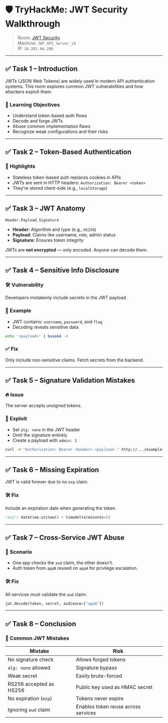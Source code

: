 # 🛡️ TryHackMe: JWT Security Walkthrough

> Room: [JWT Security](https://tryhackme.com/room/jwtsecurity)  
> Machine: `JWT_API_Server_v5`  
> IP: `10.201.66.208`

---

## ✅ Task 1 – Introduction

JWTs (JSON Web Tokens) are widely used in modern API authentication systems. This room explores common JWT vulnerabilities and how attackers exploit them.

### 🧠 Learning Objectives

- Understand token-based auth flows
- Decode and forge JWTs
- Abuse common implementation flaws
- Recognize weak configurations and their risks

---

## ✅ Task 2 – Token-Based Authentication

### 🔑 Highlights

- Stateless token-based auth replaces cookies in APIs
- JWTs are sent in HTTP headers: `Authorization: Bearer <token>`
- They're stored client-side (e.g., `localStorage`)

---

## ✅ Task 3 – JWT Anatomy

```text
Header.Payload.Signature
````

* **Header:** Algorithm and type (e.g., `HS256`)
* **Payload:** Claims like username, role, admin status
* **Signature:** Ensures token integrity

JWTs are **not encrypted** — only encoded. Anyone can decode them.

---

## ✅ Task 4 – Sensitive Info Disclosure

### 🛠 Vulnerability

Developers mistakenly include secrets in the JWT payload.

### 🧪 Example

* JWT contains: `username`, `password`, and `flag`
* Decoding reveals sensitive data

```bash
echo '<payload>' | base64 -d
```

### ✅ Fix

Only include non-sensitive claims. Fetch secrets from the backend.

---

## ✅ Task 5 – Signature Validation Mistakes

### 🔥 Issue

The server accepts unsigned tokens.

### 🧪 Exploit

* Set `alg: none` in the JWT header
* Omit the signature entirely
* Create a payload with `admin: 1`

```bash
curl -H "Authorization: Bearer <header>.<payload>." http://.../example3
```

---

## ✅ Task 6 – Missing Expiration

JWT is valid forever due to no `exp` claim.

### 🛠 Fix

Include an expiration date when generating the token.

```python
"exp": datetime.utcnow() + timedelta(minutes=5)
```

---

## ✅ Task 7 – Cross-Service JWT Abuse

### 🔐 Scenario

* One app checks the `aud` claim, the other doesn’t.
* Auth token from `appB` reused on `appA` for privilege escalation.

### 🛠 Fix

All services must validate the `aud` claim:

```python
jwt.decode(token, secret, audience=["appA"])
```

---

## ✅ Task 8 – Conclusion

### 🚨 Common JWT Mistakes

| Mistake                 | Risk                                |
| ----------------------- | ----------------------------------- |
| No signature check      | Allows forged tokens                |
| `alg: none` allowed     | Signature bypass                    |
| Weak secret             | Easily brute-forced                 |
| RS256 accepted as HS256 | Public key used as HMAC secret      |
| No expiration (`exp`)   | Tokens never expire                 |
| Ignoring `aud` claim    | Enables token reuse across services |




